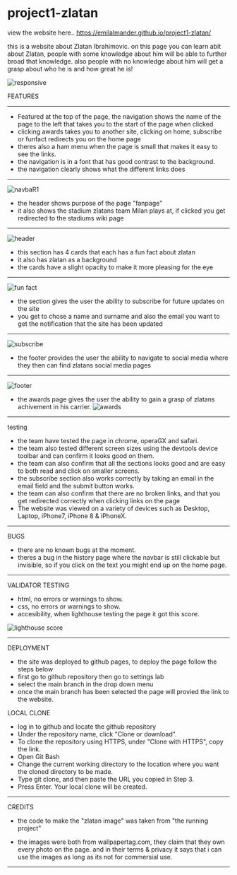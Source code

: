 # project1-zlatan

view the website here.. https://emilalmander.github.io/project1-zlatan/

this is a website about Zlatan Ibrahimovic. on this page you can learn abit about Zlatan, people with some knowledge about him will be able to further broad that knowledge. also people with no knowledge about him will get a grasp about who he is and how great he is!



![responsive](https://user-images.githubusercontent.com/47448917/224478414-b2c0ab3e-2ed2-4649-b665-c996e72f25ec.PNG)


FEATURES

*** 


* Featured at the top of the page, the navigation shows the name of the page to the left that takes you to the start of the page when clicked
* clicking awards takes you to another site, clicking on home, subscribe or funfact redirects you on the home page
* theres also a ham menu when the page is small that makes it easy to see the links.
* the navigation is in a font that has good contrast to the background.
* the navigation clearly shows what the different links does

***
![navbaR1](https://user-images.githubusercontent.com/47448917/224479078-8b57abc9-7b3b-4758-a030-1bd92f312693.PNG)


* the header shows purpose of the page "fanpage" 
* it also shows the stadium zlatans team Milan plays at, if clicked you get redirected to the stadiums wiki page
***
![header](https://user-images.githubusercontent.com/47448917/224490700-3afc93be-1c09-4404-98df-85a0f48d3367.PNG)

 
* this section has 4 cards that each has a fun fact about zlatan
* it also has zlatan as a background
* the cards have a slight opacity to make it more pleasing for the eye
***
![fun fact](https://user-images.githubusercontent.com/47448917/224490915-54562e25-6448-4c49-aea9-94ec754c9f02.PNG)


* the section gives the user the ability to subscribe for future updates on the site
* you get to chose a name and surname and also the email you want to get the notification that the site has been updated
***
![subscribe](https://user-images.githubusercontent.com/47448917/224491095-d3e10544-1fbe-4388-a5fc-0cbe3426e075.PNG)

 
* the footer provides the user the ability to navigate to social media where they then can find zlatans social media pages
***
![footer](https://user-images.githubusercontent.com/47448917/224491167-438b10dd-ea1f-4a10-a4ac-83d0aa7d11c4.PNG)


* the awards page gives the user the ability to gain a grasp of zlatans achivement in his carrier.
![awards](https://user-images.githubusercontent.com/47448917/224491553-6e57e226-31be-4e32-896a-c371601ea369.PNG)
 ***
 testing
* the team have tested the page in chrome, operaGX and safari.
* the team also tested different screen sizes using the devtools device toolbar and can confirm it looks good on them.
* the team can also confirm that all the sections looks good and are easy to both read and click on smaller screens.
* the subscribe section also works correctly by taking an email in the email field and the submit button works. 
* the team can also confirm that there are no broken links, and that you get redirected correctly when clicking links on the page
* The website was viewed on a variety of devices such as Desktop, Laptop, iPhone7, iPhone 8 & iPhoneX.

***

BUGS 
* there are no known bugs at the moment.
* theres a bug in the history page where the navbar is still clickable but invisible, so if you click on the text you might end up on the home page.


***

VALIDATOR TESTING
* html, no errors or warnings to show.
* css, no errors or warnings to show.
* accesibility, when lighthouse testing the page it got this score.

![lighthouse score](https://user-images.githubusercontent.com/47448917/224492861-8078439e-9b13-40be-835a-a75df2e84292.PNG)

***
DEPLOYMENT
* the site was deployed to github pages, to deploy the page follow the steps below
* first go to github repository then go to settings lab
* select the main branch in the drop down menu
* once the main branch has been selected the page will provied the link to the website.

LOCAL CLONE
* log in to github and locate the github repository
* Under the repository name, click "Clone or download".
* To clone the repository using HTTPS, under "Clone with HTTPS", copy the link.
* Open Git Bash
* Change the current working directory to the location where you want the cloned directory to be made.
* Type git clone, and then paste the URL you copied in Step 3.
* Press Enter. Your local clone will be created.
 
***

CREDITS

* the code to make the "zlatan image" was taken from "the running project"

* the images were both from wallpapertag.com, they claim that they own every photo on the page. and in their terms & privacy it says that i can use the images as long as its not for commersial use. 

***

